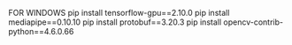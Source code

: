 
FOR WINDOWS
pip install tensorflow-gpu==2.10.0
pip install mediapipe==0.10.10
pip install protobuf==3.20.3
pip install opencv-contrib-python==4.6.0.66
